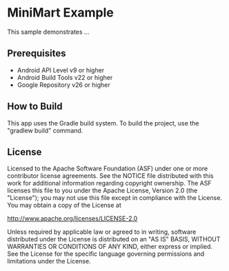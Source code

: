 MiniMart Example
================

This sample demonstrates ...

Prerequisites
-------------

- Android API Level v9 or higher
- Android Build Tools v22 or higher
- Google Repository v26 or higher

How to Build
------------

This app uses the Gradle build system. To build the project, use the
"gradlew build" command.

License
-------
Licensed to the Apache Software Foundation (ASF) under one or more contributor
license agreements.  See the NOTICE file distributed with this work for
additional information regarding copyright ownership.  The ASF licenses this
file to you under the Apache License, Version 2.0 (the "License"); you may not
use this file except in compliance with the License.  You may obtain a copy of
the License at

http://www.apache.org/licenses/LICENSE-2.0

Unless required by applicable law or agreed to in writing, software
distributed under the License is distributed on an "AS IS" BASIS, WITHOUT
WARRANTIES OR CONDITIONS OF ANY KIND, either express or implied.  See the
License for the specific language governing permissions and limitations under
the License.
